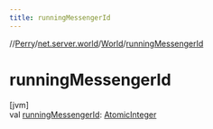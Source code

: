 ```yaml
---
title: runningMessengerId
---
```

//[Perry](../../../index.html)/[net.server.world](../index.html)/[World](index.html)/[runningMessengerId](running-messenger-id.html)



# runningMessengerId



[jvm]\
val [runningMessengerId](running-messenger-id.html): [AtomicInteger](https://docs.oracle.com/javase/8/docs/api/java/util/concurrent/atomic/AtomicInteger.html)




